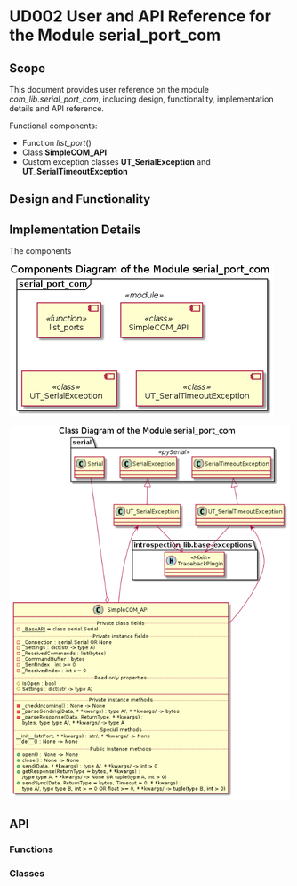 # UD002 User and API Reference for the Module serial_port_com

## Scope

This document provides user reference on the module *com_lib.serial_port_com*, including design, functionality, implementation details and API reference.

Functional components:

* Function *list_port*()
* Class **SimpleCOM_API**
* Custom exception classes **UT_SerialException** and **UT_SerialTimeoutException**

## Design and Functionality

## Implementation Details

The components

![Components](../UML/serial_port_com/serial_port_com_components.png)

![Classes](../UML/serial_port_com/serial_port_com_classes.png)

## API

### Functions

### Classes
